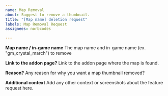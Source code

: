 ```yaml
---
name: Map Removal
about: Suggest to remove a thumbnail.
title: "[Map name] deletion request"
labels: Map Removal Request
assignees: norbcodes

---
```


**Map name / in-game name**
The map name and in-game name (ex. "gm_crystal_march") to remove

**Link to the addon page?**
Link to the addon page where the map is found.

**Reason?**
Any reason for why you want a map thumbnail removed?

**Additional context**
Add any other context or screenshots about the feature request here.
